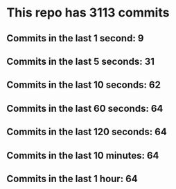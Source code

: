 # This repo has 3113 commits

## Commits in the last 1 second: 9
## Commits in the last 5 seconds: 31
## Commits in the last 10 seconds: 62
## Commits in the last 60 seconds: 64
## Commits in the last 120 seconds: 64
## Commits in the last 10 minutes: 64
## Commits in the last 1 hour: 64
